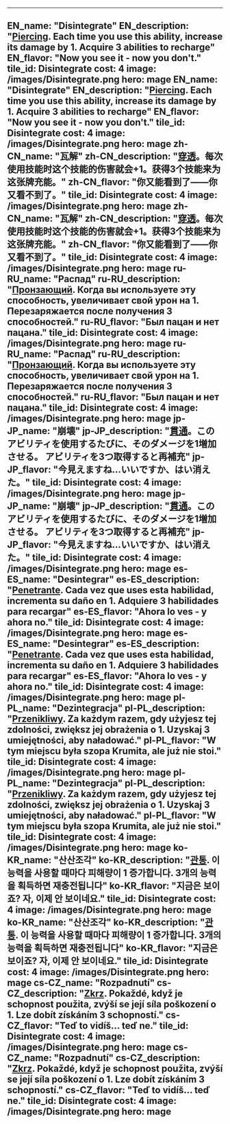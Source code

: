 ---

EN_name: "Disintegrate"
EN_description: "<u>Piercing</u>.  Each time you use this ability, increase its damage by 1.  Acquire 3 abilities to recharge"
EN_flavor: "Now you see it - now you don't."
tile_id: Disintegrate
cost: 4
image: /images/Disintegrate.png
hero: mage
EN_name: "Disintegrate"
EN_description: "<u>Piercing</u>.  Each time you use this ability, increase its damage by 1.  Acquire 3 abilities to recharge"
EN_flavor: "Now you see it - now you don't."
tile_id: Disintegrate
cost: 4
image: /images/Disintegrate.png
hero: mage
zh-CN_name: "瓦解"
zh-CN_description: "<u>穿透</u>。每次使用技能时这个技能的伤害就会+1。获得3个技能来为这张牌充能。"
zh-CN_flavor: "你又能看到了——你又看不到了。"
tile_id: Disintegrate
cost: 4
image: /images/Disintegrate.png
hero: mage
zh-CN_name: "瓦解"
zh-CN_description: "<u>穿透</u>。每次使用技能时这个技能的伤害就会+1。获得3个技能来为这张牌充能。"
zh-CN_flavor: "你又能看到了——你又看不到了。"
tile_id: Disintegrate
cost: 4
image: /images/Disintegrate.png
hero: mage
ru-RU_name: "Распад"
ru-RU_description: "<u>Пронзающий</u>. Когда вы используете эту способность, увеличивает свой урон на 1. Перезаряжается после получения 3 способностей."
ru-RU_flavor: "Был пацан и нет пацана."
tile_id: Disintegrate
cost: 4
image: /images/Disintegrate.png
hero: mage
ru-RU_name: "Распад"
ru-RU_description: "<u>Пронзающий</u>. Когда вы используете эту способность, увеличивает свой урон на 1. Перезаряжается после получения 3 способностей."
ru-RU_flavor: "Был пацан и нет пацана."
tile_id: Disintegrate
cost: 4
image: /images/Disintegrate.png
hero: mage
jp-JP_name: "崩壊"
jp-JP_description: "<u>貫通</u>。このアビリティを使用するたびに、そのダメージを1増加させる。 アビリティを3つ取得すると再補充"
jp-JP_flavor: "今見えますね…いいですか、はい消えた。"
tile_id: Disintegrate
cost: 4
image: /images/Disintegrate.png
hero: mage
jp-JP_name: "崩壊"
jp-JP_description: "<u>貫通</u>。このアビリティを使用するたびに、そのダメージを1増加させる。 アビリティを3つ取得すると再補充"
jp-JP_flavor: "今見えますね…いいですか、はい消えた。"
tile_id: Disintegrate
cost: 4
image: /images/Disintegrate.png
hero: mage
es-ES_name: "Desintegrar"
es-ES_description: "<u>Penetrante</u>. Cada vez que uses esta habilidad, incrementa su daño en 1. Adquiere 3 habilidades para recargar"
es-ES_flavor: "Ahora lo ves - y ahora no."
tile_id: Disintegrate
cost: 4
image: /images/Disintegrate.png
hero: mage
es-ES_name: "Desintegrar"
es-ES_description: "<u>Penetrante</u>. Cada vez que uses esta habilidad, incrementa su daño en 1. Adquiere 3 habilidades para recargar"
es-ES_flavor: "Ahora lo ves - y ahora no."
tile_id: Disintegrate
cost: 4
image: /images/Disintegrate.png
hero: mage
pl-PL_name: "Dezintegracja"
pl-PL_description: "<u>Przenikliwy</u>. Za każdym razem, gdy użyjesz tej zdolności, zwiększ jej obrażenia o 1. Uzyskaj 3 umiejętności, aby naładować."
pl-PL_flavor: "W tym miejscu była szopa Krumita, ale już nie stoi."
tile_id: Disintegrate
cost: 4
image: /images/Disintegrate.png
hero: mage
pl-PL_name: "Dezintegracja"
pl-PL_description: "<u>Przenikliwy</u>. Za każdym razem, gdy użyjesz tej zdolności, zwiększ jej obrażenia o 1. Uzyskaj 3 umiejętności, aby naładować."
pl-PL_flavor: "W tym miejscu była szopa Krumita, ale już nie stoi."
tile_id: Disintegrate
cost: 4
image: /images/Disintegrate.png
hero: mage
ko-KR_name: "산산조각"
ko-KR_description: "<u>관통</u>. 이 능력을 사용할 때마다 피해량이 1 증가합니다. 3개의 능력을 획득하면 재충전됩니다"
ko-KR_flavor: "지금은 보이죠? 자, 이제 안 보이네요."
tile_id: Disintegrate
cost: 4
image: /images/Disintegrate.png
hero: mage
ko-KR_name: "산산조각"
ko-KR_description: "<u>관통</u>. 이 능력을 사용할 때마다 피해량이 1 증가합니다. 3개의 능력을 획득하면 재충전됩니다"
ko-KR_flavor: "지금은 보이죠? 자, 이제 안 보이네요."
tile_id: Disintegrate
cost: 4
image: /images/Disintegrate.png
hero: mage
cs-CZ_name: "Rozpadnutí"
cs-CZ_description: "<u>Zkrz</u>. Pokaždé, když je schopnost použita, zvýší se její síla poškození o 1. Lze dobít získáním 3 schopností."
cs-CZ_flavor: "Teď to vidíš... teď ne."
tile_id: Disintegrate
cost: 4
image: /images/Disintegrate.png
hero: mage
cs-CZ_name: "Rozpadnutí"
cs-CZ_description: "<u>Zkrz</u>. Pokaždé, když je schopnost použita, zvýší se její síla poškození o 1. Lze dobít získáním 3 schopností."
cs-CZ_flavor: "Teď to vidíš... teď ne."
tile_id: Disintegrate
cost: 4
image: /images/Disintegrate.png
hero: mage
---